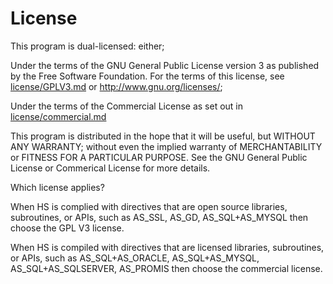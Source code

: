 # License

This program is dual-licensed: either;

Under the terms of the GNU General Public License version 3 as 
published by the Free Software Foundation. For the terms of this 
license, see [license/GPLV3.md][0] or <http://www.gnu.org/licenses/>;

Under the terms of the Commercial License as set out in 
[license/commercial.md][1]

This program is distributed in the hope that it will be useful,
but WITHOUT ANY WARRANTY; without even the implied warranty of 
MERCHANTABILITY or FITNESS FOR A PARTICULAR PURPOSE.  See the
GNU General Public License or Commerical License for more details.

Which license applies?

When HS is complied with directives that are open source libraries, 
subroutines, or APIs, such as AS_SSL, AS_GD, AS_SQL+AS_MYSQL
then choose the GPL V3 license.

When HS is compiled with directives that are licensed libraries, 
subroutines, or APIs, such as AS_SQL+AS_ORACLE, AS_SQL+AS_MYSQL,
AS_SQL+AS_SQLSERVER, AS_PROMIS
then choose the commercial license.

[0]: license/GPLV3.md
[1]: license/commercial.md
